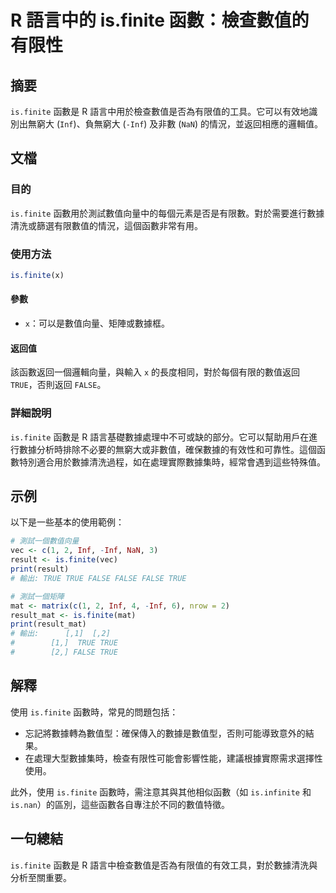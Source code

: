 <!--
Meta Description: # R 語言中的 is.finite 函數：檢查數值的有限性 ## 摘要 `is.finite` 函數是 R 語言中用於檢查數值是否為有限值的工具。它可以有效地識別出無窮大 (`Inf`)、負無窮大 (`-Inf`) 及非數 (`NaN`) 的情況，並返回相應的邏輯值。 ## 文檔 ### 目的 `...
Meta Keywords: finite, true, inf, false, 函數是
-->

# R 語言中的 is.finite 函數：檢查數值的有限性

## 摘要
`is.finite` 函數是 R 語言中用於檢查數值是否為有限值的工具。它可以有效地識別出無窮大 (`Inf`)、負無窮大 (`-Inf`) 及非數 (`NaN`) 的情況，並返回相應的邏輯值。

## 文檔
### 目的
`is.finite` 函數用於測試數值向量中的每個元素是否是有限數。對於需要進行數據清洗或篩選有限數值的情況，這個函數非常有用。

### 使用方法
```R
is.finite(x)
```
#### 參數
- `x`：可以是數值向量、矩陣或數據框。

#### 返回值
該函數返回一個邏輯向量，與輸入 `x` 的長度相同，對於每個有限的數值返回 `TRUE`，否則返回 `FALSE`。

### 詳細說明
`is.finite` 函數是 R 語言基礎數據處理中不可或缺的部分。它可以幫助用戶在進行數據分析時排除不必要的無窮大或非數值，確保數據的有效性和可靠性。這個函數特別適合用於數據清洗過程，如在處理實際數據集時，經常會遇到這些特殊值。

## 示例
以下是一些基本的使用範例：

```R
# 測試一個數值向量
vec <- c(1, 2, Inf, -Inf, NaN, 3)
result <- is.finite(vec)
print(result)
# 輸出: TRUE TRUE FALSE FALSE FALSE TRUE

# 測試一個矩陣
mat <- matrix(c(1, 2, Inf, 4, -Inf, 6), nrow = 2)
result_mat <- is.finite(mat)
print(result_mat)
# 輸出:      [,1]  [,2]
#        [1,]  TRUE TRUE
#        [2,] FALSE TRUE
```

## 解釋
使用 `is.finite` 函數時，常見的問題包括：
- 忘記將數據轉為數值型：確保傳入的數據是數值型，否則可能導致意外的結果。
- 在處理大型數據集時，檢查有限性可能會影響性能，建議根據實際需求選擇性使用。

此外，使用 `is.finite` 函數時，需注意其與其他相似函數（如 `is.infinite` 和 `is.nan`）的區別，這些函數各自專注於不同的數值特徵。

## 一句總結
`is.finite` 函數是 R 語言中檢查數值是否為有限值的有效工具，對於數據清洗與分析至關重要。